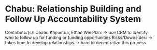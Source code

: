 # Chabu: Relationship Building and Follow Up Accountability System

Contributor(s): Chabu Kapumba, Ethan Wei
Plan: → use CRM to identify who to follow up for funding or funding opportunities 
Risks/Downsides: → takes time to develop relationships 
→ hard to decentralize this process